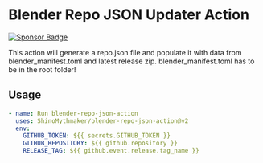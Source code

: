 # Blender Repo JSON Updater Action
<a href="https://www.paypal.com/donate/?hosted_button_id=VVSSL3GDRSBNC"><img alt="Sponsor Badge" src="https://img.shields.io/badge/Mythmaker-Sponsor-pink?style=flat"></a>

This action will generate a repo.json file and populate it with data from blender_manifest.toml and latest release zip. 
blender_manifest.toml has to be in the root folder!

## Usage

```yaml
- name: Run blender-repo-json-action
  uses: ShinoMythmaker/blender-repo-json-action@v2
  env:
    GITHUB_TOKEN: ${{ secrets.GITHUB_TOKEN }}
    GITHUB_REPOSITORY: ${{ github.repository }}
    RELEASE_TAG: ${{ github.event.release.tag_name }}
```
